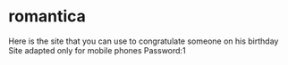 # romantica
Here is the site that you can use to congratulate someone on his birthday
Site adapted only for mobile phones 
Password:1
